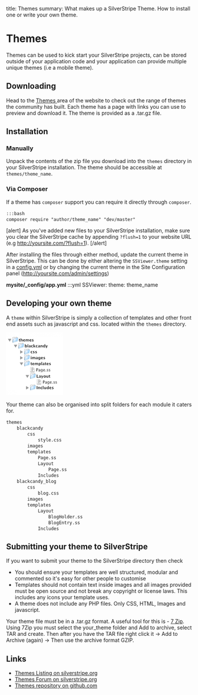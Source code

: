title: Themes
summary: What makes up a SilverStripe Theme. How to install one or write your own theme. 

# Themes

Themes can be used to kick start your SilverStripe projects, can be stored outside of your application code and your
application can provide multiple unique themes (i.e a mobile theme).

## Downloading

Head to the [ Themes ](http://www.silverstripe.org/themes) area of the website to check out the range of themes the 
community has built. Each theme has a page with links you can use to preview and download it. The theme is provided
as a .tar.gz file.

## Installation

### Manually

Unpack the contents of the zip file you download into the `themes` directory in your SilverStripe installation. The
theme should be accessible at `themes/theme_name`.

### Via Composer

If a theme has `composer` support you can require it directly through `composer`.

	:::bash
	composer require "author/theme_name" "dev/master"

[alert]
As you've added new files to your SilverStripe installation, make sure you clear the SilverStripe cache by appending
`?flush=1` to your website URL (e.g http://yoursite.com/?flush=1).
[/alert]

After installing the files through either method, update the current theme in SilverStripe. This can be done by 
either altering the `SSViewer.theme` setting in a [config.yml](../configuration) or by changing the current theme in 
the Site Configuration panel (http://yoursite.com/admin/settings)

**mysite/_config/app.yml**
	:::yml
	SSViewer:
	  theme: theme_name

## Developing your own theme

A `theme` within SilverStripe is simply a collection of templates and other front end assets such as javascript and css.
located within the `themes` directory. 

![themes:basicfiles.gif](../../_images/basicfiles.gif)

Your theme can also be organised into split folders for each module it caters for.

```
themes
    blackcandy
        css
            style.css
        images
        templates
            Page.ss
            Layout
                Page.ss
            Includes
    blackcandy_blog
        css
            blog.css
        images
        templates
            Layout
                BlogHolder.ss
                BlogEntry.ss
            Includes
```

## Submitting your theme to SilverStripe

If you want to submit your theme to the SilverStripe directory then check

* You should ensure your templates are well structured, modular and commented so it's easy for other people to customise 
*  Templates should not contain text inside images and all images provided must be open source and not break any 
copyright or license laws. This includes any icons your template uses.
*  A theme does not include any PHP files. Only CSS, HTML, Images and javascript.

Your theme file must be in a .tar.gz format. A useful tool for this is - [7 Zip](http://www.7-zip.org/). Using 7Zip you
must select the your_theme folder and Add to archive, select TAR and create. Then after you have the TAR file right
click it -> Add to Archive (again) -> Then use the archive format GZIP.

## Links

 * [Themes Listing on silverstripe.org](http://silverstripe.org/themes)
 * [Themes Forum on silverstripe.org](http://www.silverstripe.org/themes-2/)
 * [Themes repository on github.com](http://github.com/silverstripe-themes)
